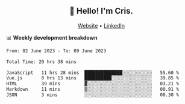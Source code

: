 
<h2 align="center">👋 Hello! I'm Cris.</h2>
<p align="center">
  <a href="https://www.criscunas.dev">Website</a> •
  <a href="https://www.linkedin.com/in/cristophercunas/">LinkedIn</a> 
</p>


📊 **Weekly development breakdown**
<!--START_SECTION:waka-->

```txt
From: 02 June 2023 - To: 09 June 2023

Total Time: 20 hrs 38 mins

JavaScript   11 hrs 28 mins  ██████████████░░░░░░░░░░░   55.60 %
Vue.js       8 hrs 13 mins   ██████████░░░░░░░░░░░░░░░   39.85 %
HTML         39 mins         ▓░░░░░░░░░░░░░░░░░░░░░░░░   03.21 %
Markdown     11 mins         ▒░░░░░░░░░░░░░░░░░░░░░░░░   00.91 %
JSON         3 mins          ░░░░░░░░░░░░░░░░░░░░░░░░░   00.30 %
```

<!--END_SECTION:waka-->
